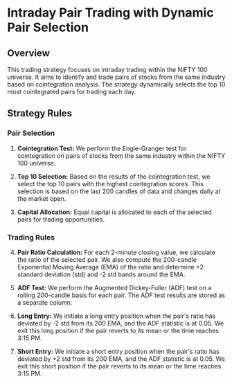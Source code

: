 # Intraday Pair Trading with Dynamic Pair Selection

## Overview

This trading strategy focuses on intraday trading within the NIFTY 100 universe. It aims to identify and trade pairs of stocks from the same industry based on cointegration analysis. The strategy dynamically selects the top 10 most cointegrated pairs for trading each day.

## Strategy Rules

### Pair Selection

1. **Cointegration Test:** We perform the Engle-Granger test for cointegration on pairs of stocks from the same industry within the NIFTY 100 universe.

2. **Top 10 Selection:** Based on the results of the cointegration test, we select the top 10 pairs with the highest cointegration scores. This selection is based on the last 200 candles of data and changes daily at the market open.

3. **Capital Allocation:** Equal capital is allocated to each of the selected pairs for trading opportunities.

### Trading Rules

4. **Pair Ratio Calculation:** For each 2-minute closing value, we calculate the ratio of the selected pair. We also compute the 200-candle Exponential Moving Average (EMA) of the ratio and determine +2 standard deviation (std) and -2 std bands around the EMA.

5. **ADF Test:** We perform the Augmented Dickey-Fuller (ADF) test on a rolling 200-candle basis for each pair. The ADF test results are stored as a separate column.

6. **Long Entry:** We initiate a long entry position when the pair's ratio has deviated by -2 std from its 200 EMA, and the ADF statistic is at 0.05. We exit this long position if the pair reverts to its mean or the time reaches 3:15 PM.

7. **Short Entry:** We initiate a short entry position when the pair's ratio has deviated by +2 std from its 200 EMA, and the ADF statistic is at 0.05. We exit this short position if the pair reverts to its mean or the time reaches 3:15 PM.

